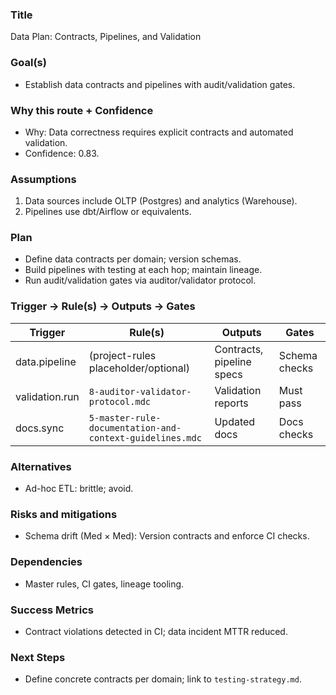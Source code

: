 ### Title
Data Plan: Contracts, Pipelines, and Validation

### Goal(s)
- Establish data contracts and pipelines with audit/validation gates.

### Why this route + Confidence
- Why: Data correctness requires explicit contracts and automated validation.
- Confidence: 0.83.

### Assumptions
1) Data sources include OLTP (Postgres) and analytics (Warehouse).
2) Pipelines use dbt/Airflow or equivalents.

### Plan
- Define data contracts per domain; version schemas.
- Build pipelines with testing at each hop; maintain lineage.
- Run audit/validation gates via auditor/validator protocol.

### Trigger → Rule(s) → Outputs → Gates

| Trigger | Rule(s) | Outputs | Gates |
|---|---|---|---|
| data.pipeline | (project-rules placeholder/optional) | Contracts, pipeline specs | Schema checks |
| validation.run | `8-auditor-validator-protocol.mdc` | Validation reports | Must pass |
| docs.sync | `5-master-rule-documentation-and-context-guidelines.mdc` | Updated docs | Docs checks |

### Alternatives
- Ad-hoc ETL: brittle; avoid.

### Risks and mitigations
- Schema drift (Med × Med): Version contracts and enforce CI checks.

### Dependencies
- Master rules, CI gates, lineage tooling.

### Success Metrics
- Contract violations detected in CI; data incident MTTR reduced.

### Next Steps
- Define concrete contracts per domain; link to `testing-strategy.md`.

